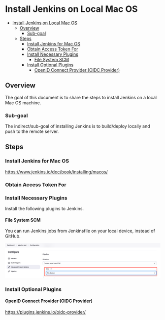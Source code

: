 # Install Jenkins on Local Mac OS

<!-- TOC -->

- [Install Jenkins on Local Mac OS](#install-jenkins-on-local-mac-os)
  - [Overview](#overview)
    - [Sub-goal](#sub-goal)
  - [Steps](#steps)
    - [Install Jenkins for Mac OS](#install-jenkins-for-mac-os)
    - [Obtain Access Token For](#obtain-access-token-for)
    - [Install Necessary Plugins](#install-necessary-plugins)
      - [File System SCM](#file-system-scm)
    - [Install Optional Plugins](#install-optional-plugins)
      - [OpenID Connect Provider (OIDC Provider)](#openid-connect-provider-oidc-provider)

<!-- /TOC -->


## Overview
The goal of this document is to share the steps to install Jenkins on a local Mac OS machine.

### Sub-goal
The indirect/sub-goal of installing Jenkins is to build/deploy locally and push to the remote server.


## Steps

### Install Jenkins for Mac OS
https://www.jenkins.io/doc/book/installing/macos/


### Obtain Access Token For



### Install Necessary Plugins
Install the following plugins to Jenkins.

#### File System SCM
You can run Jenkins jobs from Jenkinsfile on your local device, instead of GitHub.

![install_plugin_file_system_scm](./assets/install_plugin_file_system_scm.png)


### Install Optional Plugins
#### OpenID Connect Provider (OIDC Provider)
https://plugins.jenkins.io/oidc-provider/
